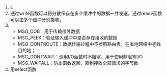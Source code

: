 1. c
2. 通过write函数可以将分散保存在多个缓冲中的数据一并发送，通过readv函数可以由多个缓冲分别接收。
3. - MSG_OOB：用于传输带外数据
   - MSG_PEEK：验证输入缓冲中是否存在接收的数据
   - MSG_DONTROUTE：数据传输过程中不参照路由表，在本地网络中寻找目的地；
   - MSG_DONTWAIT：调用I/O函数时不阻塞，用于使用非阻塞I/O
   - MSG_WAITALL：防止函数返回，直到接收全部请求的字节数
4. 用select函数